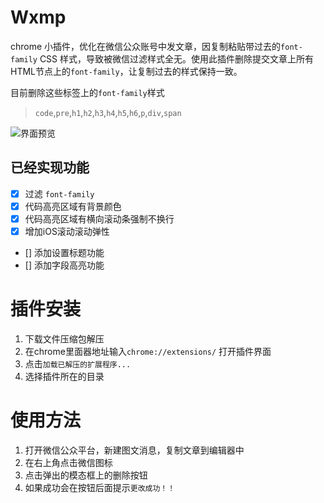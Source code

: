 # Wxmp

chrome 小插件，优化在微信公众账号中发文章，因复制粘贴带过去的`font-family` CSS 样式，导致被微信过滤样式全无。使用此插件删除提交文章上所有HTML节点上的`font-family`，让复制过去的样式保持一致。  

目前删除这些标签上的`font-family`样式

> `code`,`pre`,`h1`,`h2`,`h3`,`h4`,`h5`,`h6`,`p`,`div`,`span`

![界面预览](https://raw.githubusercontent.com/jaywcjlove/wxmp/master/wxmq.png)


## 已经实现功能

- [x] 过滤 `font-family`
- [x] 代码高亮区域有背景颜色
- [x] 代码高亮区域有横向滚动条强制不换行
- [x] 增加iOS滚动滚动弹性
- [] 添加设置标题功能
- [] 添加字段高亮功能


# 插件安装 

1. 下载文件压缩包解压
2. 在chrome里面器地址输入`chrome://extensions/` 打开插件界面
3. 点击`加载已解压的扩展程序...` 
4. 选择插件所在的目录


# 使用方法

1. 打开微信公众平台，新建图文消息，复制文章到编辑器中
2. 在右上角点击微信图标
3. 点击弹出的模态框上的删除按钮
4. 如果成功会在按钮后面提示`更改成功！！`
